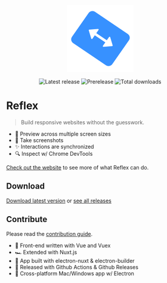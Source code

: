 <div align="center">
   <img src="./icon.svg" alt="Reflex icon" />
   <p>
      <img src="https://img.shields.io/github/v/release/reflex-app/reflex?label=Latest" alt="Latest release"/>
      <img src="https://img.shields.io/github/v/release/reflex-app/reflex?include_prereleases&label=Prerelease" alt="Prerelease"/>
      <img src="https://img.shields.io/github/downloads/reflex-app/reflex/total?label=Downloads" alt="Total downloads"/>
   </p>
</div>

# Reflex

> Build responsive websites without the guesswork.

- 🙌 Preview across multiple screen sizes
- 📸 Take screenshots
- ✨ Interactions are synchronized
- 🔍 Inspect w/ Chrome DevTools

[Check out the website](https://reflexapp.nickwittwer.com/) to see more of what Reflex can do.

## Download

[Download latest version](../../releases/latest) or [see all releases](../../releases)

## Contribute

Please read the [contribution guide](../../tree/dev/.github/contributing.md).

- 💪 Front-end written with Vue and Vuex
- 🏎 Extended with Nuxt.js
- 🔨 App built with electron-nuxt & electron-builder
- 🚚 Released with Github Actions & Github Releases
- 🚀 Cross-platform Mac/Windows app w/ Electron
